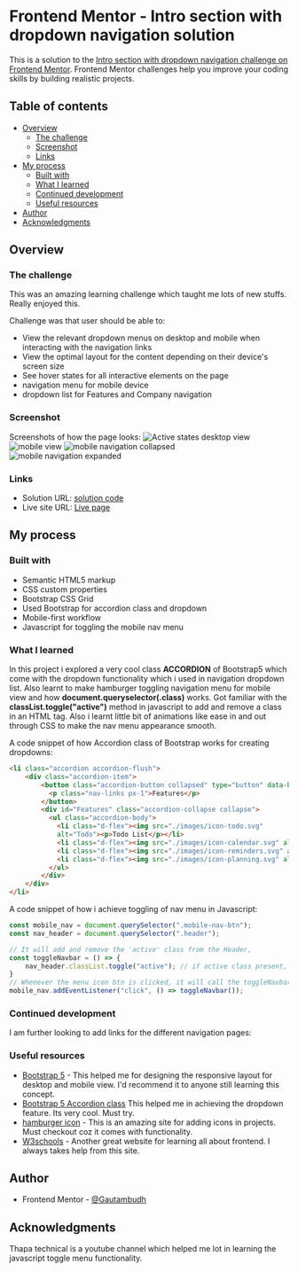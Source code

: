 # Frontend Mentor - Intro section with dropdown navigation solution

This is a solution to the [Intro section with dropdown navigation challenge on Frontend Mentor](https://www.frontendmentor.io/challenges/intro-section-with-dropdown-navigation-ryaPetHE5). Frontend Mentor challenges help you improve your coding skills by building realistic projects. 

## Table of contents

- [Overview](#overview)
  - [The challenge](#the-challenge)
  - [Screenshot](#screenshot)
  - [Links](#links)
- [My process](#my-process)
  - [Built with](#built-with)
  - [What I learned](#what-i-learned)
  - [Continued development](#continued-development)
  - [Useful resources](#useful-resources)
- [Author](#author)
- [Acknowledgments](#acknowledgments)


## Overview

### The challenge
This was an amazing learning challenge which taught me lots of new stuffs. Really enjoyed this.

Challenge was that user should be able to:

- View the relevant dropdown menus on desktop and mobile when interacting with the navigation links
- View the optimal layout for the content depending on their device's screen size
- See hover states for all interactive elements on the page
- navigation menu for mobile device
- dropdown list for Features and Company navigation

### Screenshot
Screenshots of how the page looks:
![Active states desktop view](./screenshots/active-states.jpg)
![mobile view](./screenshots/mobile-design.jpg)
![mobile navigation collapsed](./screenshots/mobile-nav-collapsed.jpeg)
![mobile navigation expanded](./screenshots/mobile-nav-expanded.jpeg)

### Links

- Solution URL: [solution code](https://github.com/Gautambudh/Intro-section-with-dropdown-navigation.git)
- Live site URL: [Live page](https://gautambudh.github.io/Intro-section-with-dropdown-navigation/)

## My process

### Built with

- Semantic HTML5 markup
- CSS custom properties
- Bootstrap CSS Grid
- Used Bootstrap for accordion class and dropdown
- Mobile-first workflow
- Javascript for toggling the mobile nav menu

### What I learned

In this project i explored a very cool class **ACCORDION** of Bootstrap5 which come with the dropdown functionality which i used in navigation dropdown list. Also learnt to make hamburger toggling navigation menu for mobile view and how **document.queryselector(.class)** 
works. Got familiar with the **classList.toggle("active")** method in javascript to add and remove a class in an HTML tag.
Also i learnt little bit of animations like ease in and out through CSS to make the nav menu appearance smooth.


A code snippet of how Accordion class of Bootstrap works for creating dropdowns:
```html
<li class="accordion accordion-flush">
    <div class="accordion-item">
        <button class="accordion-button collapsed" type="button" data-bs-toggle="collapse" data-bs-target="#Features" aria-expanded="false" aria-controls="Features">
          <p class="nav-links px-1">Features</p>
        </button>
        <div id="Features" class="accordion-collapse collapse">
          <ul class="accordion-body">
            <li class="d-flex"><img src="./images/icon-todo.svg" 
            alt="Todo"><p>Todo List</p></li>
            <li class="d-flex"><img src="./images/icon-calendar.svg" alt="Calender"><p>Calander</p></li>
            <li class="d-flex"><img src="./images/icon-reminders.svg" alt="Reminders"><p>Reminders</p></li>
            <li class="d-flex"><img src="./images/icon-planning.svg" alt="Planning"><p>Planning</p></li>
          </ul>
        </div>
    </div>
</li>

```

A code snippet of how i achieve toggling of nav menu in Javascript:
```js
const mobile_nav = document.querySelector(".mobile-nav-btn");
const nav_header = document.querySelector(".header");

// It will add and remove the 'active' class from the Header, 
const toggleNavbar = () => {
    nav_header.classList.toggle("active"); // if active class present, it'll remove it and if not it'll add
}
// Whenever the menu icon btn is clicked, it will call the toggleNavbar() funtion 
mobile_nav.addEventListener("click", () => toggleNavbar());

```

### Continued development

I am further looking to add links for the different navigation pages:

### Useful resources

- [Bootstrap 5](https://getbootstrap.com/) - This helped me for designing the responsive layout for desktop and mobile view. I'd recommend it to anyone still learning this concept.
- [Bootstrap 5 Accordion class](https://getbootstrap.com/docs/5.2/components/accordion/) This helped me in achieving the dropdown feature. Its very cool. Must try.
- [hamburger icon](https://ionic.io/ionicons) - This is an amazing site for adding icons in projects. Must checkout coz it comes with functionality.
- [W3schools](https://www.w3schools.com/) - Another great website for learning all about frontend. I always takes help from this site.

## Author

- Frontend Mentor - [@Gautambudh](https://www.frontendmentor.io/profile/Gautambudh)

## Acknowledgments

Thapa technical is a youtube channel which helped me lot in learning the javascript toggle menu functionality.



